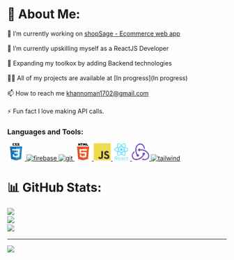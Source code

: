 # 💫 About Me:
🔭 I’m currently working on [shopSage - Ecommerce web app](https://github.com/NomanKhan13/shopSage)<br><br>🌱 I’m currently upskilling myself as a ReactJS Developer<br><br>🌱 Expanding my toolkox by adding Backend technologies<br><br>👨‍💻 All of my projects are available at [In progress](In progress)<br><br>📫 How to reach me khannoman1702@gmail.com<br><br>⚡ Fun fact I love making API calls.

<h3 align="left">Languages and Tools:</h3>
<p align="left"> <a href="https://www.w3schools.com/css/" target="_blank" rel="noreferrer"> <img src="https://raw.githubusercontent.com/devicons/devicon/master/icons/css3/css3-original-wordmark.svg" alt="css3" width="40" height="40"/> </a> <a href="https://firebase.google.com/" target="_blank" rel="noreferrer"> <img src="https://www.vectorlogo.zone/logos/firebase/firebase-icon.svg" alt="firebase" width="40" height="40"/> </a> <a href="https://git-scm.com/" target="_blank" rel="noreferrer"> <img src="https://www.vectorlogo.zone/logos/git-scm/git-scm-icon.svg" alt="git" width="40" height="40"/> </a> <a href="https://www.w3.org/html/" target="_blank" rel="noreferrer"> <img src="https://raw.githubusercontent.com/devicons/devicon/master/icons/html5/html5-original-wordmark.svg" alt="html5" width="40" height="40"/> </a> <a href="https://developer.mozilla.org/en-US/docs/Web/JavaScript" target="_blank" rel="noreferrer"> <img src="https://raw.githubusercontent.com/devicons/devicon/master/icons/javascript/javascript-original.svg" alt="javascript" width="40" height="40"/> </a> <a href="https://reactjs.org/" target="_blank" rel="noreferrer"> <img src="https://raw.githubusercontent.com/devicons/devicon/master/icons/react/react-original-wordmark.svg" alt="react" width="40" height="40"/> </a> <a href="https://redux.js.org" target="_blank" rel="noreferrer"> <img src="https://raw.githubusercontent.com/devicons/devicon/master/icons/redux/redux-original.svg" alt="redux" width="40" height="40"/> </a> <a href="https://tailwindcss.com/" target="_blank" rel="noreferrer"> <img src="https://www.vectorlogo.zone/logos/tailwindcss/tailwindcss-icon.svg" alt="tailwind" width="40" height="40"/> </a> </p>

# 📊 GitHub Stats:
![](https://github-readme-stats.vercel.app/api?username=nomankhan13&theme=dark&hide_border=false&include_all_commits=false&count_private=false)<br/>
![](https://nirzak-streak-stats.vercel.app/?user=nomankhan13&theme=dark&hide_border=false)<br/>
![](https://github-readme-stats.vercel.app/api/top-langs/?username=nomankhan13&theme=dark&hide_border=false&include_all_commits=false&count_private=false&layout=compact)

---
[![](https://visitcount.itsvg.in/api?id=nomankhan13&icon=0&color=0)](https://visitcount.itsvg.in)

<!-- Proudly created with GPRM ( https://gprm.itsvg.in ) -->
